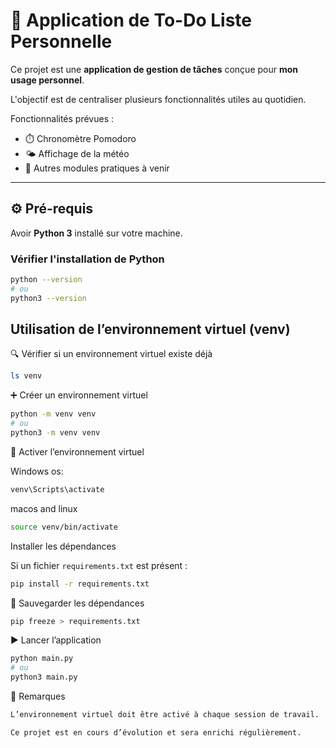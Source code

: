 # 📝 Application de To-Do Liste Personnelle

Ce projet est une **application de gestion de tâches** conçue pour **mon usage personnel**.

L'objectif est de centraliser plusieurs fonctionnalités utiles au quotidien.

Fonctionnalités prévues :

- ⏱️ Chronomètre Pomodoro
- 🌤️ Affichage de la météo
- 🧩 Autres modules pratiques à venir

______________________________________________________________________

## ⚙️ Pré-requis

Avoir **Python 3** installé sur votre machine.

### Vérifier l'installation de Python

```bash
python --version
# ou
python3 --version
```

## Utilisation de l’environnement virtuel (venv)

🔍 Vérifier si un environnement virtuel existe déjà

```bash
ls venv
```

➕ Créer un environnement virtuel

```bash
python -m venv venv
# ou
python3 -m venv venv
```

🚀 Activer l’environnement virtuel

Windows os:

```bash
venv\Scripts\activate
```

macos and linux

```bash
source venv/bin/activate
```

Installer les dépendances

Si un fichier `requirements.txt` est présent :

```bash
pip install -r requirements.txt
```

💾 Sauvegarder les dépendances

```bash
pip freeze > requirements.txt
```

▶️ Lancer l’application

```bash
python main.py
# ou
python3 main.py
```

📌 Remarques

```bash
L’environnement virtuel doit être activé à chaque session de travail.

Ce projet est en cours d’évolution et sera enrichi régulièrement.
```
